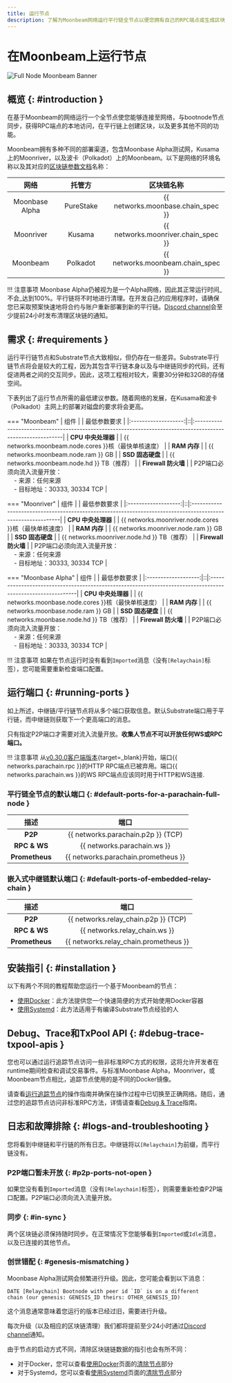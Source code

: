 ```yaml
---
title: 运行节点
description: 了解为Moonbeam网络运行平行链全节点以便您拥有自己的RPC端点或生成区块的所有必要细节
---
```


# 在Moonbeam上运行节点

![Full Node Moonbeam Banner](/images/node-operators/networks/run-a-node/overview/full-node-banner.png)

## 概览 {: #introduction }

在基于Moonbeam的网络运行一个全节点使您能够连接至网络，与bootnode节点同步，获得RPC端点的本地访问，在平行链上创建区块，以及更多其他不同的功能。

Moonbeam拥有多种不同的部署渠道，包含Moonbase Alpha测试网，Kusama上的Moonriver，以及波卡（Polkadot）上的Moonbeam。以下是网络的环境名称以及其对应的[区块链参数文档](https://substrate.dev/docs/en/knowledgebase/integrate/chain-spec)名称：

|      网络      |  |  托管方   |  |             区块链名称              |
|:--------------:|--|:---------:|--|:-----------------------------------:|
| Moonbase Alpha |  | PureStake |  | {{ networks.moonbase.chain_spec }}  |
|   Moonriver    |  |  Kusama   |  | {{ networks.moonriver.chain_spec }} |
|    Moonbeam    |  | Polkadot  |  | {{ networks.moonbeam.chain_spec }}  |

!!! 注意事项
    Moonbase Alpha仍被视为是一个Alpha网络，因此其正常运行时间_不会_达到100%。平行链将不时地进行清理。在开发自己的应用程序时，请确保您已采取预案快速地将合约与账户重新部署到新的平行链。[Discord channel](https://discord.gg/PfpUATX)会至少提前24小时发布清理区块链的通知。

## 需求 {: #requirements }

运行平行链节点和Substrate节点大致相似，但仍存在一些差异。Substrate平行链节点将会是较大的工程，因为其包含平行链本身以及与中继链同步的代码，还有促进两者之间的交互同步。因此，这项工程相对较大，需要30分钟和32GB的存储空间。

下表列出了运行节点所需的最低建议参数。随着网络的发展，在Kusama和波卡（Polkadot）主网上的部署对磁盘的要求将会更高。

=== "Moonbeam"
    |        组件         |  | 最低参数要求                                                                                                |
    |:-------------------:|::|:------------------------------------------------------------------------------------------------------------|
    | **CPU 中央处理器**  |  | {{ networks.moonbeam.node.cores }}核（最快单核速度）                                                        |
    |    **RAM 内存**     |  | {{ networks.moonbeam.node.ram }} GB                                                                         |
    |  **SSD 固态硬盘**   |  | {{ networks.moonbeam.node.hd }} TB（推荐）                                                                  |
    | **Firewall 防火墙** |  | P2P端口必须向流入流量开放：<br>&nbsp; &nbsp; - 来源：任何来源<br>&nbsp; &nbsp; - 目标地址：30333, 30334 TCP |

=== "Moonriver"
    |        组件         |  | 最低参数要求                                                                                                |
    |:-------------------:|::|:------------------------------------------------------------------------------------------------------------|
    | **CPU 中央处理器**  |  | {{ networks.moonriver.node.cores }}核（最快单核速度）                                                       |
    |    **RAM 内存**     |  | {{ networks.moonriver.node.ram }} GB                                                                        |
    |  **SSD 固态硬盘**   |  | {{ networks.moonriver.node.hd }} TB（推荐）                                                                 |
    | **Firewall 防火墙** |  | P2P端口必须向流入流量开放：<br>&nbsp; &nbsp; - 来源：任何来源<br>&nbsp; &nbsp; - 目标地址：30333, 30334 TCP |

=== "Moonbase Alpha"
    |        组件         |  | 最低参数要求                                                                                                |
    |:-------------------:|::|:------------------------------------------------------------------------------------------------------------|
    | **CPU 中央处理器**  |  | {{ networks.moonbase.node.cores }}核（最快单核速度）                                                        |
    |    **RAM 内存**     |  | {{ networks.moonbase.node.ram }} GB                                                                         |
    |  **SSD 固态硬盘**   |  | {{ networks.moonbase.node.hd }} TB（推荐）                                                                  |
    | **Firewall 防火墙** |  | P2P端口必须向流入流量开放：<br>&nbsp; &nbsp; - 来源：任何来源<br>&nbsp; &nbsp; - 目标地址：30333, 30334 TCP |

!!! 注意事项
    如果在节点运行时没有看到`Imported`消息（没有`[Relaychain]`标签），您可能需要重新检查端口配置。

## 运行端口 {: #running-ports }

如上所述，中继链/平行链节点将从多个端口获取信息。默认Substrate端口用于平行链，而中继链则获取下一个更高端口的消息。

只有指定P2P端口才需要对流入流量开放。**收集人节点不可以开放任何WS或RPC端口。**

!!! 注意事项
    从[v0.30.0客户端版本](https://github.com/moonbeam-foundation/moonbeam/releases/tag/v0.30.0){target=_blank}开始，端口{{ networks.parachain.rpc }}的HTTP RPC端点已被弃用。端口{{ networks.parachain.ws }}的WS RPC端点应该同时用于HTTP和WS连接.

### 平行链全节点的默认端口 {: #default-ports-for-a-parachain-full-node }

|      描述      |  |                端口                 |
|:--------------:|--|:-----------------------------------:|
|    **P2P**     |  | {{ networks.parachain.p2p }} (TCP)  |
|  **RPC & WS**  |  |     {{ networks.parachain.ws }}     |
| **Prometheus** |  | {{ networks.parachain.prometheus }} |

### 嵌入式中继链默认端口 {: #default-ports-of-embedded-relay-chain }

|      描述      |  |                 端口                  |
|:--------------:|--|:-------------------------------------:|
|    **P2P**     |  | {{ networks.relay_chain.p2p }} (TCP)  |
|  **RPC & WS**  |  |     {{ networks.relay_chain.ws }}     |
| **Prometheus** |  | {{ networks.relay_chain.prometheus }} |

## 安装指引 {: #installation }

以下有两个不同的教程帮助您运行一个基于Moonbeam的节点：

- [使用Docker](/node-operators/networks/run-a-node/docker)：此方法提供您一个快速简便的方式开始使用Docker容器
- [使用Systemd](/node-operators/networks/run-a-node/systemd)：此方法适用于有编译Substrate节点经验的人

## Debug、Trace和TxPool API {: #debug-trace-txpool-apis }

您也可以通过运行追踪节点访问一些非标准RPC方式的权限，这将允许开发者在runtime期间检查和调试交易事件。与标准Moonbase Alpha，Moonriver，或Moonbeam节点相比，追踪节点使用的是不同的Docker镜像。

请查看[运行追踪节点](/builders/build/eth-api/debug-trace)的操作指南并确保在操作过程中已切换至正确网络。随后，通过您的追踪节点访问非标准RPC方法，详情请查看[Debug & Trace](/builders/tools/debug-trace)指南。

## 日志和故障排除 {: #logs-and-troubleshooting }

您将看到中继链和平行链的所有日志。中继链将以`[Relaychain]`为前缀，而平行链没有。

### P2P端口暂未开放 {: #p2p-ports-not-open }

如果您没有看到`Imported`消息（没有`[Relaychain]`标签），则需要重新检查P2P端口配置。P2P端口必须向流入流量开放。

### 同步 {: #in-sync }

两个区块链必须保持随时同步。在正常情况下您能够看到`Imported`或`Idle`消息，以及已连接的其他节点。

### 创世错配 {: #genesis-mismatching }

Moonbase Alpha测试网会频繁进行升级。因此，您可能会看到以下消息：

```
DATE [Relaychain] Bootnode with peer id `ID` is on a different
chain (our genesis: GENESIS_ID theirs: OTHER_GENESIS_ID)
```

这个消息通常意味着您运行的版本已经过旧，需要进行升级。

每次升级（以及相应的区块链清理）我们都将提前至少24小时通过[Discord channel](https://discord.gg/PfpUATX)通知。

由于节点的启动方式不同，清除区块链链数据的指引也会有所不同：

  - 对于Docker，您可以查看[使用Docker](/node-operators/networks/run-a-node/docker)页面的[清除节点](/node-operators/networks/run-a-node/docker/#purge-your-node)部分
  - 对于Systemd，您可以查看[使用Systemd](/node-operators/networks/run-a-node/systemd)页面的[清除节点](/node-operators/networks/run-a-node/systemd/#purge-your-node)部分
